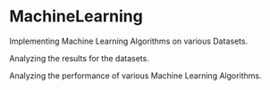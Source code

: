 # MachineLearning
Implementing Machine Learning Algorithms on various Datasets.

Analyzing the results for the datasets.

Analyzing the performance of various Machine Learning Algorithms.
